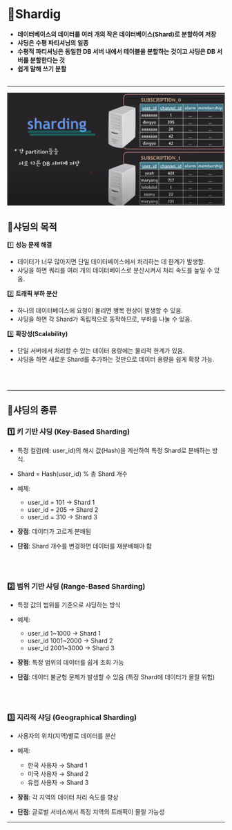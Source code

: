 # 📌Shardig
- **데이터베이스의 데이터를 여러 개의 작은 데이터베이스(Shard)로 분할하여 저장**
- **샤딩은 수평 파티셔닝의 일종**
- **수평적 파티셔닝은 동일한 DB 서버 내에서 테이블을 분할하는 것이고
  샤딩은 DB 서버를 분할한다는 것**
- **쉽게 말해 쓰기 분할** 
  <br><br>
---

![img.png](image/sharding.png)

## 📌샤딩의 목적 
1️⃣ **성능 문제 해결** 

- 데이터가 너무 많아지면 단일 데이터베이스에서 처리하는 데 한계가 발생함.
- 샤딩을 하면 쿼리를 여러 개의 데이터베이스로 분산시켜서 처리 속도를 높일 수 있음.

2️⃣ **트래픽 부하 분산** 

- 하나의 데이터베이스에 요청이 몰리면 병목 현상이 발생할 수 있음.
- 샤딩을 하면 각 Shard가 독립적으로 동작하므로, 부하를 나눌 수 있음.

3️⃣ **확장성(Scalability)** 

- 단일 서버에서 처리할 수 있는 데이터 용량에는 물리적 한계가 있음.
- 샤딩을 하면 새로운 Shard를 추가하는 것만으로 데이터 용량을 쉽게 확장 가능.

<br><br>

---

## 📌샤딩의 종류

### 1️⃣ 키 기반 샤딩 (Key-Based Sharding)
- 특정 컬럼(예: user_id)의 해시 값(Hash)을 계산하여 특정 Shard로 분배하는 방식.
- Shard = Hash(user_id) % 총 Shard 개수
- 예제:
  - user_id = 101 → Shard 1
  - user_id = 205 → Shard 2
  - user_id = 310 → Shard 3


- **장점**: 데이터가 고르게 분배됨
- **단점**: Shard 개수를 변경하면 데이터를 재분배해야 함

<br><br>

### 2️⃣ 범위 기반 샤딩 (Range-Based Sharding)
- 특정 값의 범위를 기준으로 샤딩하는 방식
- 예제:
  - user_id 1~1000 → Shard 1
  - user_id 1001~2000 → Shard 2
  - user_id 2001~3000 → Shard 3


- **장점**: 특정 범위의 데이터를 쉽게 조회 가능
- **단점**: 데이터 불균형 문제가 발생할 수 있음 (특정 Shard에 데이터가 몰릴 위험)

<br><br>


### 3️⃣ 지리적 샤딩 (Geographical Sharding)
- 사용자의 위치(지역)별로 데이터를 분산
- 예제:
  - 한국 사용자 → Shard 1
  - 미국 사용자 → Shard 2
  - 유럽 사용자 → Shard 3


- **장점**: 각 지역의 데이터 처리 속도를 향상
- **단점**: 글로벌 서비스에서 특정 지역의 트래픽이 몰릴 가능성

---

